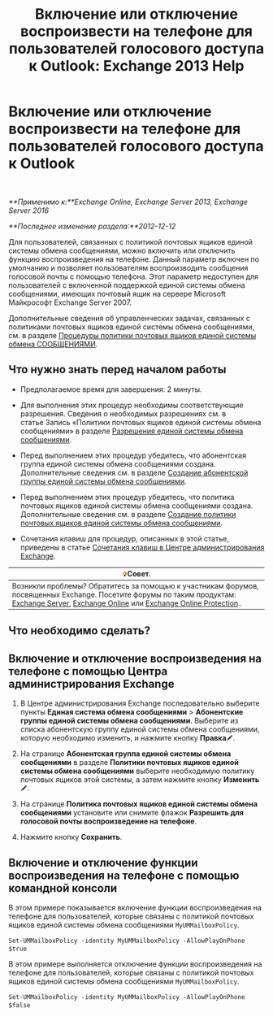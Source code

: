 ﻿---
title: 'Включение или отключение воспроизвести на телефоне для пользователей голосового доступа к Outlook: Exchange 2013 Help'
TOCTitle: Включение или отключение воспроизвести на телефоне для пользователей голосового доступа к Outlook
ms:assetid: d3281a97-6fc6-42a3-855f-1af1184a644a
ms:mtpsurl: https://technet.microsoft.com/ru-ru/library/Dd351161(v=EXCHG.150)
ms:contentKeyID: 52059231
ms.date: 05/22/2018
mtps_version: v=EXCHG.150
ms.translationtype: MT
---

# Включение или отключение воспроизвести на телефоне для пользователей голосового доступа к Outlook

 

_**Применимо к:**Exchange Online, Exchange Server 2013, Exchange Server 2016_

_**Последнее изменение раздела:**2012-12-12_

Для пользователей, связанных с политикой почтовых ящиков единой системы обмена сообщениями, можно включить или отключить функцию воспроизведения на телефоне. Данный параметр включен по умолчанию и позволяет пользователям воспроизводить сообщения голосовой почты с помощью телефона. Этот параметр недоступен для пользователей с включенной поддержкой единой системы обмена сообщениями, имеющих почтовый ящик на сервере Microsoft Майкрософт Exchange Server 2007.

Дополнительные сведения об управленческих задачах, связанных с политиками почтовых ящиков единой системы обмена сообщениями, см. в разделе [Процедуры политики почтовых ящиков единой системы обмена СООБЩЕНИЯМИ](um-mailbox-policy-procedures-exchange-2013-help.md).

## Что нужно знать перед началом работы

  - Предполагаемое время для завершения: 2 минуты.

  - Для выполнения этих процедур необходимы соответствующие разрешения. Сведения о необходимых разрешениях см. в статье Запись «Политики почтовых ящиков единой системы обмена сообщениями» в разделе [Разрешения единой системы обмена сообщениями](unified-messaging-permissions-exchange-2013-help.md).

  - Перед выполнением этих процедур убедитесь, что абонентская группа единой системы обмена сообщениями создана. Дополнительные сведения см. в разделе [Создание абонентской группы единой системы обмена сообщениями](create-a-um-dial-plan-exchange-2013-help.md).

  - Перед выполнением этих процедур убедитесь, что политика почтовых ящиков единой системы обмена сообщениями создана. Дополнительные сведения см. в разделе [Создание политики почтовых ящиков единой системы обмена сообщениями](create-a-um-mailbox-policy-exchange-2013-help.md).

  - Сочетания клавиш для процедур, описанных в этой статье, приведены в статье [Сочетания клавиш в Центре администрирования Exchange](keyboard-shortcuts-in-the-exchange-admin-center-exchange-online-protection-help.md).

<table>
<thead>
<tr class="header">
<th><img src="images/Bb124558.tip(EXCHG.150).gif" title="Совет" alt="Совет" />Совет.</th>
</tr>
</thead>
<tbody>
<tr class="odd">
<td>Возникли проблемы? Обратитесь за помощью к участникам форумов, посвященных Exchange. Посетите форумы по таким продуктам: <a href="https://go.microsoft.com/fwlink/p/?linkid=60612">Exchange Server</a>, <a href="https://go.microsoft.com/fwlink/p/?linkid=267542">Exchange Online</a> или <a href="https://go.microsoft.com/fwlink/p/?linkid=285351">Exchange Online Protection</a>..</td>
</tr>
</tbody>
</table>


## Что необходимо сделать?

## Включение и отключение воспроизведения на телефоне с помощью Центра администрирования Exchange

1.  В Центре администрирования Exchange последовательно выберите пункты **Единая система обмена сообщениями** \> **Абонентские группы единой системы обмена сообщениями**. Выберите из списка абонентскую группу единой системы обмена сообщениями, которую необходимо изменить, и нажмите кнопку **Правка**![Значок редактирования](images/Bb124582.6f53ccb2-1f13-4c02-bea0-30690e6ea71d(EXCHG.150).gif "Значок редактирования").

2.  На странице **Абонентская группа единой системы обмена сообщениями** в разделе **Политики почтовых ящиков единой системы обмена сообщениями** выберите необходимую политику почтовых ящиков этой системы, а затем нажмите кнопку **Изменить**![Значок редактирования](images/Bb124582.6f53ccb2-1f13-4c02-bea0-30690e6ea71d(EXCHG.150).gif "Значок редактирования").

3.  На странице **Политика почтовых ящиков единой системы обмена сообщениями** установите или снимите флажок **Разрешить для голосовой почты воспроизведение на телефоне**.

4.  Нажмите кнопку **Сохранить**.

## Включение и отключение функции воспроизведения на телефоне с помощью командной консоли

В этом примере показывается включение функции воспроизведения на телефоне для пользователей, которые связаны с политикой почтовых ящиков единой системы обмена сообщениями `MyUMMailboxPolicy`.

    Set-UMMailboxPolicy -identity MyUMMailboxPolicy -AllowPlayOnPhone $true

В этом примере выполняется отключение функции воспроизведения на телефоне для пользователей, которые связаны с политикой почтовых ящиков единой системы обмена сообщениями `MyUMMailboxPolicy`.

    Set-UMMailboxPolicy -identity MyUMMailboxPolicy -AllowPlayOnPhone $false

